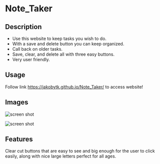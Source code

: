 # Note_Taker

## Description

- Use this website to keep tasks you wish to do.
- With a save and delete button you can keep organized.
- Call back on older tasks.
- Save, clear, and delete all with three easy buttons.
- Very user friendly.

## Usage

Follow link https://jakobytk.github.io/Note_Taker/ to access website!

## Images

![screen shot](/Note_Taker/Note_Taker/Develop/public/assets/images/Desktop%20Screenshot%202023.12.05%20-%2021.47.16.48.png)

![screen shot](/Note_Taker/Note_Taker/Develop/public/assets/images/Desktop%20Screenshot%202023.12.05%20-%2021.47.39.05.png)

## Features

Clear cut buttons that are easy to see and big enough for the user to click easily, along with nice large letters perfect for all ages.